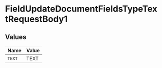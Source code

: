 # FieldUpdateDocumentFieldsTypeTextRequestBody1


## Values

| Name   | Value  |
| ------ | ------ |
| `TEXT` | TEXT   |